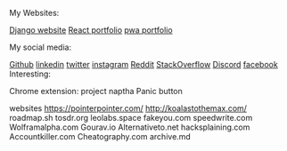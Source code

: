 My Websites:

[Django website](https://vignesh2002.pythonanywhere.com/)
[React portfolio](https://vignesh14052002.github.io/portfolio)
[pwa portfolio](https://vignesh14052002.github.io/frontend/portfolio/index.html) 

My social media:

[Github](https://github.com/vignesh14052002)
[linkedin](https://www.linkedin.com/in/vignesh-a-ba83841b0/)
[twitter]( https://twitter.com/vignesharivazh2?t=gchEupg5YT5Vbbpo9lPNbg&s=08)
[instagram](https://www.instagram.com/_._av.__/)
[Reddit](https://www.reddit.com/user/vignesh-2002)
[StackOverflow](https://stackoverflow.com/users/13218335/vignesh)
[Discord](https://discordapp.com/users/1053652408271634432)
[facebook](https://www.facebook.com/vignesh.rock.98622/) 
Interesting:

Chrome extension:
project naptha
Panic button

websites
https://pointerpointer.com/
http://koalastothemax.com/
roadmap.sh
tosdr.org
leolabs.space
fakeyou.com
speedwrite.com
Wolframalpha.com
Gourav.io
Alternativeto.net
hacksplaining.com
Accountkiller.com
Cheatography.com
archive.md
